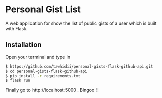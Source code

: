 # Personal Gist List 


A web application for show the list of public gists of a user which is built with Flask.



## Installation

Open your terminal and type in

```sh
$ https://github.com/tawhidii/personal-gists-flask-github-api.git
$ cd personal-gists-flask-github-api
$ pip install -r requirements.txt
$ flask run 
```

Finally go to http://localhost:5000 . Bingoo !! 
